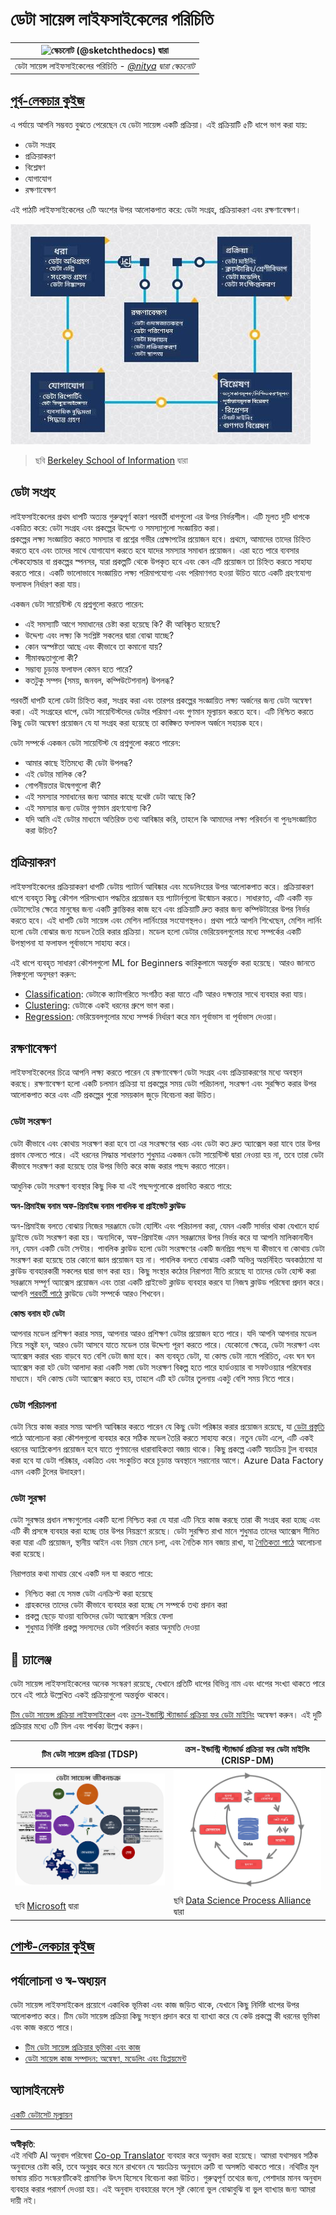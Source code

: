 <!--
CO_OP_TRANSLATOR_METADATA:
{
  "original_hash": "c368f8f2506fe56bca0f7be05c4eb71d",
  "translation_date": "2025-08-27T09:52:56+00:00",
  "source_file": "4-Data-Science-Lifecycle/14-Introduction/README.md",
  "language_code": "bn"
}
-->
# ডেটা সায়েন্স লাইফসাইকেলের পরিচিতি

|![ স্কেচনোট [(@sketchthedocs)](https://sketchthedocs.dev) দ্বারা ](../../sketchnotes/14-DataScience-Lifecycle.png)|
|:---:|
| ডেটা সায়েন্স লাইফসাইকেলের পরিচিতি - _[@nitya](https://twitter.com/nitya) দ্বারা স্কেচনোট_ |

## [পূর্ব-লেকচার কুইজ](https://red-water-0103e7a0f.azurestaticapps.net/quiz/26)

এ পর্যায়ে আপনি সম্ভবত বুঝতে পেরেছেন যে ডেটা সায়েন্স একটি প্রক্রিয়া। এই প্রক্রিয়াটি ৫টি ধাপে ভাগ করা যায়:

- ডেটা সংগ্রহ
- প্রক্রিয়াকরণ
- বিশ্লেষণ
- যোগাযোগ
- রক্ষণাবেক্ষণ

এই পাঠটি লাইফসাইকেলের ৩টি অংশের উপর আলোকপাত করে: ডেটা সংগ্রহ, প্রক্রিয়াকরণ এবং রক্ষণাবেক্ষণ।

![ডেটা সায়েন্স লাইফসাইকেলের চিত্র](../../../../translated_images/data-science-lifecycle.a1e362637503c4fb0cd5e859d7552edcdb4aa629a279727008baa121f2d33f32.bn.jpg)
> ছবি [Berkeley School of Information](https://ischoolonline.berkeley.edu/data-science/what-is-data-science/) দ্বারা

## ডেটা সংগ্রহ

লাইফসাইকেলের প্রথম ধাপটি অত্যন্ত গুরুত্বপূর্ণ কারণ পরবর্তী ধাপগুলো এর উপর নির্ভরশীল। এটি মূলত দুটি ধাপকে একত্রিত করে: ডেটা সংগ্রহ এবং প্রকল্পের উদ্দেশ্য ও সমস্যাগুলো সংজ্ঞায়িত করা।  
প্রকল্পের লক্ষ্য সংজ্ঞায়িত করতে সমস্যার বা প্রশ্নের গভীর প্রেক্ষাপটের প্রয়োজন হবে। প্রথমে, আমাদের তাদের চিহ্নিত করতে হবে এবং তাদের সাথে যোগাযোগ করতে হবে যাদের সমস্যার সমাধান প্রয়োজন। এরা হতে পারে ব্যবসার স্টেকহোল্ডার বা প্রকল্পের স্পনসর, যারা প্রকল্পটি থেকে উপকৃত হবে এবং কেন এটি প্রয়োজন তা চিহ্নিত করতে সাহায্য করতে পারে। একটি ভালোভাবে সংজ্ঞায়িত লক্ষ্য পরিমাপযোগ্য এবং পরিমাণগত হওয়া উচিত যাতে একটি গ্রহণযোগ্য ফলাফল নির্ধারণ করা যায়।

একজন ডেটা সায়েন্টিস্ট যে প্রশ্নগুলো করতে পারেন:
-	এই সমস্যাটি আগে সমাধানের চেষ্টা করা হয়েছে কি? কী আবিষ্কৃত হয়েছে?
-	উদ্দেশ্য এবং লক্ষ্য কি সংশ্লিষ্ট সকলের দ্বারা বোঝা যাচ্ছে?
-	কোন অস্পষ্টতা আছে এবং কীভাবে তা কমানো যায়?
-	সীমাবদ্ধতাগুলো কী?
-	সম্ভাব্য চূড়ান্ত ফলাফল কেমন হতে পারে?
-	কতটুকু সম্পদ (সময়, জনবল, কম্পিউটেশনাল) উপলব্ধ?

পরবর্তী ধাপটি হলো ডেটা চিহ্নিত করা, সংগ্রহ করা এবং তারপর প্রকল্পের সংজ্ঞায়িত লক্ষ্য অর্জনের জন্য ডেটা অন্বেষণ করা। এই সংগ্রহের ধাপে, ডেটা সায়েন্টিস্টদের ডেটার পরিমাণ এবং গুণমান মূল্যায়ন করতে হবে। এটি নিশ্চিত করতে কিছু ডেটা অন্বেষণ প্রয়োজন যে যা সংগ্রহ করা হয়েছে তা কাঙ্ক্ষিত ফলাফল অর্জনে সহায়ক হবে।

ডেটা সম্পর্কে একজন ডেটা সায়েন্টিস্ট যে প্রশ্নগুলো করতে পারেন:
-	আমার কাছে ইতিমধ্যে কী ডেটা উপলব্ধ?
-	এই ডেটার মালিক কে?
-	গোপনীয়তার উদ্বেগগুলো কী?
-	এই সমস্যার সমাধানের জন্য আমার কাছে যথেষ্ট ডেটা আছে কি?
-	এই সমস্যার জন্য ডেটার গুণমান গ্রহণযোগ্য কি?
-	যদি আমি এই ডেটার মাধ্যমে অতিরিক্ত তথ্য আবিষ্কার করি, তাহলে কি আমাদের লক্ষ্য পরিবর্তন বা পুনঃসংজ্ঞায়িত করা উচিত?

## প্রক্রিয়াকরণ

লাইফসাইকেলের প্রক্রিয়াকরণ ধাপটি ডেটায় প্যাটার্ন আবিষ্কার এবং মডেলিংয়ের উপর আলোকপাত করে। প্রক্রিয়াকরণ ধাপে ব্যবহৃত কিছু কৌশল পরিসংখ্যান পদ্ধতির প্রয়োজন হয় প্যাটার্নগুলো উন্মোচন করতে। সাধারণত, এটি একটি বড় ডেটাসেটের ক্ষেত্রে মানুষের জন্য একটি ক্লান্তিকর কাজ হবে এবং প্রক্রিয়াটি দ্রুত করার জন্য কম্পিউটারের উপর নির্ভর করতে হবে। এই ধাপটি ডেটা সায়েন্স এবং মেশিন লার্নিংয়ের সংযোগস্থলও। প্রথম পাঠে আপনি শিখেছেন, মেশিন লার্নিং হলো ডেটা বোঝার জন্য মডেল তৈরি করার প্রক্রিয়া। মডেল হলো ডেটার ভেরিয়েবলগুলোর মধ্যে সম্পর্কের একটি উপস্থাপনা যা ফলাফল পূর্বাভাসে সাহায্য করে।

এই ধাপে ব্যবহৃত সাধারণ কৌশলগুলো ML for Beginners কারিকুলামে অন্তর্ভুক্ত করা হয়েছে। আরও জানতে লিঙ্কগুলো অনুসরণ করুন:

- [Classification](https://github.com/microsoft/ML-For-Beginners/tree/main/4-Classification): ডেটাকে ক্যাটাগরিতে সংগঠিত করা যাতে এটি আরও দক্ষতার সাথে ব্যবহার করা যায়।
- [Clustering](https://github.com/microsoft/ML-For-Beginners/tree/main/5-Clustering): ডেটাকে একই ধরনের গ্রুপে ভাগ করা।
- [Regression](https://github.com/microsoft/ML-For-Beginners/tree/main/2-Regression): ভেরিয়েবলগুলোর মধ্যে সম্পর্ক নির্ধারণ করে মান পূর্বাভাস বা পূর্বাভাস দেওয়া।

## রক্ষণাবেক্ষণ

লাইফসাইকেলের চিত্রে আপনি লক্ষ্য করতে পারেন যে রক্ষণাবেক্ষণ ডেটা সংগ্রহ এবং প্রক্রিয়াকরণের মধ্যে অবস্থান করছে। রক্ষণাবেক্ষণ হলো একটি চলমান প্রক্রিয়া যা প্রকল্পের সময় ডেটা পরিচালনা, সংরক্ষণ এবং সুরক্ষিত করার উপর আলোকপাত করে এবং এটি প্রকল্পের পুরো সময়কাল জুড়ে বিবেচনা করা উচিত।

### ডেটা সংরক্ষণ

ডেটা কীভাবে এবং কোথায় সংরক্ষণ করা হবে তা এর সংরক্ষণের খরচ এবং ডেটা কত দ্রুত অ্যাক্সেস করা যাবে তার উপর প্রভাব ফেলতে পারে। এই ধরনের সিদ্ধান্ত সাধারণত শুধুমাত্র একজন ডেটা সায়েন্টিস্ট দ্বারা নেওয়া হয় না, তবে তারা ডেটা কীভাবে সংরক্ষণ করা হয়েছে তার উপর ভিত্তি করে কাজ করার পছন্দ করতে পারেন।

আধুনিক ডেটা সংরক্ষণ ব্যবস্থার কিছু দিক যা এই পছন্দগুলোকে প্রভাবিত করতে পারে:

**অন-প্রিমাইজ বনাম অফ-প্রিমাইজ বনাম পাবলিক বা প্রাইভেট ক্লাউড**

অন-প্রিমাইজ বলতে বোঝায় নিজের সরঞ্জামে ডেটা হোস্টিং এবং পরিচালনা করা, যেমন একটি সার্ভার থাকা যেখানে হার্ড ড্রাইভে ডেটা সংরক্ষণ করা হয়। অন্যদিকে, অফ-প্রিমাইজ এমন সরঞ্জামের উপর নির্ভর করে যা আপনি মালিকানাধীন নন, যেমন একটি ডেটা সেন্টার। পাবলিক ক্লাউড হলো ডেটা সংরক্ষণের একটি জনপ্রিয় পছন্দ যা কীভাবে বা কোথায় ডেটা সংরক্ষণ করা হয়েছে তার কোনো জ্ঞান প্রয়োজন হয় না। পাবলিক বলতে বোঝায় একটি অভিন্ন অন্তর্নিহিত অবকাঠামো যা ক্লাউড ব্যবহারকারী সকলের দ্বারা ভাগ করা হয়। কিছু সংস্থার কঠোর নিরাপত্তা নীতি রয়েছে যা তাদের ডেটা হোস্ট করা সরঞ্জামে সম্পূর্ণ অ্যাক্সেস প্রয়োজন এবং তারা একটি প্রাইভেট ক্লাউড ব্যবহার করবে যা নিজস্ব ক্লাউড পরিষেবা প্রদান করে। আপনি [পরবর্তী পাঠে](https://github.com/microsoft/Data-Science-For-Beginners/tree/main/5-Data-Science-In-Cloud) ক্লাউডে ডেটা সম্পর্কে আরও শিখবেন।

**কোল্ড বনাম হট ডেটা**

আপনার মডেল প্রশিক্ষণ করার সময়, আপনার আরও প্রশিক্ষণ ডেটার প্রয়োজন হতে পারে। যদি আপনি আপনার মডেল নিয়ে সন্তুষ্ট হন, আরও ডেটা আসবে যাতে মডেল তার উদ্দেশ্য পূরণ করতে পারে। যেকোনো ক্ষেত্রে, ডেটা সংরক্ষণ এবং অ্যাক্সেস করার খরচ বাড়বে যত বেশি ডেটা জমা হবে। কম ব্যবহৃত ডেটা, যা কোল্ড ডেটা নামে পরিচিত, এবং ঘন ঘন অ্যাক্সেস করা হট ডেটা আলাদা করা একটি সস্তা ডেটা সংরক্ষণ বিকল্প হতে পারে হার্ডওয়্যার বা সফটওয়্যার পরিষেবার মাধ্যমে। যদি কোল্ড ডেটা অ্যাক্সেস করতে হয়, তাহলে এটি হট ডেটার তুলনায় একটু বেশি সময় নিতে পারে।

### ডেটা পরিচালনা

ডেটা নিয়ে কাজ করার সময় আপনি আবিষ্কার করতে পারেন যে কিছু ডেটা পরিষ্কার করার প্রয়োজন রয়েছে, যা [ডেটা প্রস্তুতি](https://github.com/microsoft/Data-Science-For-Beginners/tree/main/2-Working-With-Data/08-data-preparation) পাঠে আলোচনা করা কৌশলগুলো ব্যবহার করে সঠিক মডেল তৈরি করতে সাহায্য করে। নতুন ডেটা এলে, এটি একই ধরনের অ্যাপ্লিকেশন প্রয়োজন হবে যাতে গুণমানের ধারাবাহিকতা বজায় থাকে। কিছু প্রকল্পে একটি স্বয়ংক্রিয় টুল ব্যবহার করা হবে যা ডেটা পরিষ্কার, একত্রিত এবং সংকুচিত করে চূড়ান্ত অবস্থানে সরানোর আগে। Azure Data Factory এমন একটি টুলের উদাহরণ।

### ডেটা সুরক্ষা

ডেটা সুরক্ষার প্রধান লক্ষ্যগুলোর একটি হলো নিশ্চিত করা যে যারা এটি নিয়ে কাজ করছে তারা কী সংগ্রহ করা হচ্ছে এবং এটি কী প্রসঙ্গে ব্যবহার করা হচ্ছে তার উপর নিয়ন্ত্রণে রয়েছে। ডেটা সুরক্ষিত রাখা মানে শুধুমাত্র তাদের অ্যাক্সেস সীমিত করা যারা এটি প্রয়োজন, স্থানীয় আইন এবং নিয়ম মেনে চলা, এবং নৈতিক মান বজায় রাখা, যা [নৈতিকতা পাঠে](https://github.com/microsoft/Data-Science-For-Beginners/tree/main/1-Introduction/02-ethics) আলোচনা করা হয়েছে।

নিরাপত্তার কথা মাথায় রেখে একটি দল যা করতে পারে:
- নিশ্চিত করা যে সমস্ত ডেটা এনক্রিপ্ট করা হয়েছে
- গ্রাহকদের তাদের ডেটা কীভাবে ব্যবহার করা হচ্ছে সে সম্পর্কে তথ্য প্রদান করা
- প্রকল্প ছেড়ে যাওয়া ব্যক্তিদের ডেটা অ্যাক্সেস সরিয়ে ফেলা
- শুধুমাত্র নির্দিষ্ট প্রকল্প সদস্যদের ডেটা পরিবর্তন করার অনুমতি দেওয়া

## 🚀 চ্যালেঞ্জ

ডেটা সায়েন্স লাইফসাইকেলের অনেক সংস্করণ রয়েছে, যেখানে প্রতিটি ধাপের বিভিন্ন নাম এবং ধাপের সংখ্যা থাকতে পারে তবে এই পাঠে উল্লেখিত একই প্রক্রিয়াগুলো অন্তর্ভুক্ত থাকবে।

[টিম ডেটা সায়েন্স প্রক্রিয়া লাইফসাইকেল](https://docs.microsoft.com/en-us/azure/architecture/data-science-process/lifecycle) এবং [ক্রস-ইন্ডাস্ট্রি স্ট্যান্ডার্ড প্রক্রিয়া ফর ডেটা মাইনিং](https://www.datascience-pm.com/crisp-dm-2/) অন্বেষণ করুন। এই দুটি প্রক্রিয়ার মধ্যে ৩টি মিল এবং পার্থক্য উল্লেখ করুন।

|টিম ডেটা সায়েন্স প্রক্রিয়া (TDSP)|ক্রস-ইন্ডাস্ট্রি স্ট্যান্ডার্ড প্রক্রিয়া ফর ডেটা মাইনিং (CRISP-DM)|
|--|--|
|![টিম ডেটা সায়েন্স লাইফসাইকেল](../../../../translated_images/tdsp-lifecycle2.e19029d598e2e73d5ef8a4b98837d688ec6044fe332c905d4dbb69eb6d5c1d96.bn.png) | ![ডেটা সায়েন্স প্রক্রিয়া অ্যালায়েন্স ইমেজ](../../../../translated_images/CRISP-DM.8bad2b4c66e62aa75278009e38e3e99902c73b0a6f63fd605a67c687a536698c.bn.png) |
| ছবি [Microsoft](https://docs.microsoft.comazure/architecture/data-science-process/lifecycle) দ্বারা | ছবি [Data Science Process Alliance](https://www.datascience-pm.com/crisp-dm-2/) দ্বারা |

## [পোস্ট-লেকচার কুইজ](https://red-water-0103e7a0f.azurestaticapps.net/quiz/27)

## পর্যালোচনা ও স্ব-অধ্যয়ন

ডেটা সায়েন্স লাইফসাইকেল প্রয়োগে একাধিক ভূমিকা এবং কাজ জড়িত থাকে, যেখানে কিছু নির্দিষ্ট ধাপের উপর আলোকপাত করে। টিম ডেটা সায়েন্স প্রক্রিয়া কিছু সংস্থান প্রদান করে যা ব্যাখ্যা করে যে কেউ প্রকল্পে কী ধরনের ভূমিকা এবং কাজ করতে পারে।

* [টিম ডেটা সায়েন্স প্রক্রিয়ার ভূমিকা এবং কাজ](https://docs.microsoft.com/en-us/azure/architecture/data-science-process/roles-tasks)
* [ডেটা সায়েন্স কাজ সম্পাদন: অন্বেষণ, মডেলিং এবং ডিপ্লয়মেন্ট](https://docs.microsoft.com/en-us/azure/architecture/data-science-process/execute-data-science-tasks)

## অ্যাসাইনমেন্ট

[একটি ডেটাসেট মূল্যায়ন](assignment.md)

---

**অস্বীকৃতি**:  
এই নথিটি AI অনুবাদ পরিষেবা [Co-op Translator](https://github.com/Azure/co-op-translator) ব্যবহার করে অনুবাদ করা হয়েছে। আমরা যথাসম্ভব সঠিক অনুবাদের চেষ্টা করি, তবে অনুগ্রহ করে মনে রাখবেন যে স্বয়ংক্রিয় অনুবাদে ত্রুটি বা অসঙ্গতি থাকতে পারে। নথিটির মূল ভাষায় রচিত সংস্করণটিকেই প্রামাণিক উৎস হিসেবে বিবেচনা করা উচিত। গুরুত্বপূর্ণ তথ্যের জন্য, পেশাদার মানব অনুবাদ ব্যবহার করার পরামর্শ দেওয়া হয়। এই অনুবাদ ব্যবহারের ফলে সৃষ্ট কোনো ভুল বোঝাবুঝি বা ভুল ব্যাখ্যার জন্য আমরা দায়ী নই।